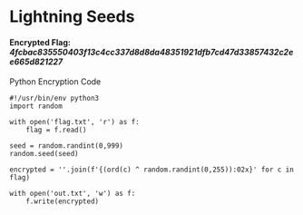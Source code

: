 # Lightning Seeds
#### Encrypted Flag: *4fcbac835550403f13c4cc337d8d8da48351921dfb7cd47d33857432c2ee665d821227*

Python Encryption Code
~~~
#!/usr/bin/env python3
import random

with open('flag.txt', 'r') as f:
    flag = f.read()

seed = random.randint(0,999)
random.seed(seed)

encrypted = ''.join(f'{(ord(c) ^ random.randint(0,255)):02x}' for c in flag)

with open('out.txt', 'w') as f:
    f.write(encrypted)
~~~



